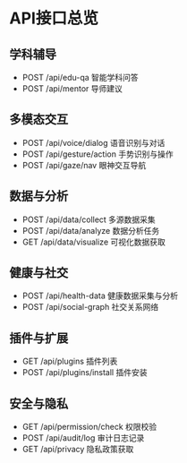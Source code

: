 # API接口总览

## 学科辅导

- POST /api/edu-qa 智能学科问答
- POST /api/mentor 导师建议

## 多模态交互

- POST /api/voice/dialog 语音识别与对话
- POST /api/gesture/action 手势识别与操作
- POST /api/gaze/nav 眼神交互导航

## 数据与分析

- POST /api/data/collect 多源数据采集
- POST /api/data/analyze 数据分析任务
- GET /api/data/visualize 可视化数据获取

## 健康与社交

- POST /api/health-data 健康数据采集与分析
- POST /api/social-graph 社交关系网络

## 插件与扩展

- GET /api/plugins 插件列表
- POST /api/plugins/install 插件安装

## 安全与隐私

- GET /api/permission/check 权限校验
- POST /api/audit/log 审计日志记录
- GET /api/privacy 隐私政策获取
